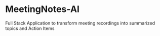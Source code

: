 # MeetingNotes-AI
Full Stack Application to transform meeting recordings into summarized topics and Action Items
